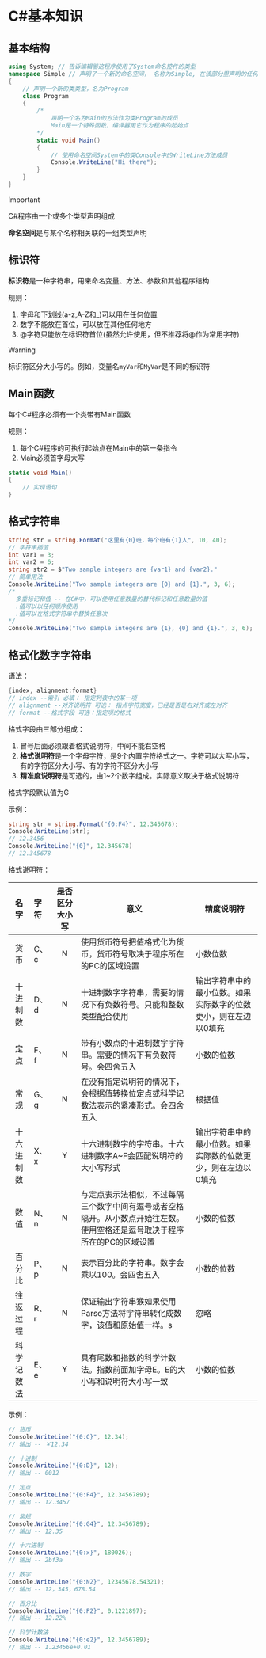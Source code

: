 # C#基本知识

## 基本结构

```c#
using System; // 告诉编辑器这程序使用了System命名控件的类型
namespace Simple // 声明了一个新的命名空间， 名称为Simple, 在该部分里声明的任何类型都是该命名空间的成员
{
    // 声明一个新的类类型，名为Program
    class Program
    {
        /*
        	声明一个名为Main的方法作为类Program的成员
        	Main是一个特殊函数，编译器用它作为程序的起始点
        */
        static void Main()
        {
            // 使用命名空间System中的类Console中的WriteLine方法成员
            Console.WriteLine("Hi there");
        }
    }
}
```

> [!IMPORTANT]
>
> C#程序由一个或多个类型声明组成
>
> **命名空间**是与某个名称相关联的一组类型声明



## 标识符

**标识符**是一种字符串，用来命名变量、方法、参数和其他程序结构

规则：

1. 字母和下划线(a-z,A-Z和_)可以用在任何位置
2. 数字不能放在首位，可以放在其他任何地方
3. @字符只能放在标识符首位(虽然允许使用，但不推荐将@作为常用字符)

> [!WARNING]
>
> 标识符区分大小写的。例如，变量名`myVar`和`MyVar`是不同的标识符



## Main函数

每个C#程序必须有一个类带有Main函数

规则：

1. 每个C#程序的可执行起始点在Main中的第一条指令
2. Main必须首字母大写

```c#
static void Main()
{
    // 实现语句
}
```



## 格式字符串

```c#
string str = string.Format("这里有{0}班，每个班有{1}人", 10, 40);
// 字符串插值
int var1 = 3;
int var2 = 6;
string str2 = $"Two sample integers are {var1} and {var2}."
// 简单用法
Console.WriteLine("Two sample integers are {0} and {1}.", 3, 6);
/* 
  多重标记和值 -- 在C#中，可以使用任意数量的替代标记和任意数量的值
  .值可以以任何顺序使用
  .值可以在格式字符串中替换任意次
*/
Console.WriteLine("Two sample integers are {1}, {0} and {1}.", 3, 6);
```



## 格式化数字字符串

语法：

```c#
{index, alignment:format}
// index --索引 必填： 指定列表中的某一项
// alignment --对齐说明符 可选： 指点字符宽度，已经是否是右对齐或左对齐
// format --格式字段 可选：指定项的格式
```

格式字段由三部分组成：

1. 冒号后面必须跟着格式说明符，中间不能右空格
2. **格式说明符**是一个字母字符，是9个内置字符格式之一。字符可以大写小写，有的字符区分大小写、有的字符不区分大小写
3. **精准度说明符**是可选的，由1~2个数字组成。实际意义取决于格式说明符

格式字段默认值为G

示例：

```C#
string str = string.Format("{0:F4}", 12.345678);
Console.WriteLine(str);
// 12.3456
Console.WriteLine("{0}", 12.345678)
// 12.345678
```

格式说明符：

|    名字    | 字符 | 是否区分大小写 | 意义                                                         | 精度说明符                                                   |
| :--------: | :--- | :------------: | ------------------------------------------------------------ | ------------------------------------------------------------ |
|    货币    | C、c |       N        | 使用货币符号把值格式化为货币，货币符号取决于程序所在的PC的区域设置 | 小数位数                                                     |
|  十进制数  | D、d |       N        | 十进制数字字符串，需要的情况下有负数符号。只能和整数类型配合使用 | 输出字符串中的最小位数。如果实际数字的位数更小，则在左边以0填充 |
|    定点    | F、f |       N        | 带有小数点的十进制数字字符串。需要的情况下有负数符号。会四舍五入 | 小数的位数                                                   |
|    常规    | G、g |       N        | 在没有指定说明符的情况下，会根据值转换位定点或科学记数法表示的紧凑形式。会四舍五入 | 根据值                                                       |
| 十六进制数 | X、x |       Y        | 十六进制数字的字符串。十六进制数字A~F会匹配说明符的大小写形式 | 输出字符串中的最小位数。如果实际数的位数更少，则在左边以0填充 |
|    数值    | N、n |       N        | 与定点表示法相似，不过每隔三个数字中间有逗号或者空格隔开。从小数点开始往左数。使用空格还是逗号取决于程序所在的PC的区域设置 | 小数的位数                                                   |
|   百分比   | P、p |       N        | 表示百分比的字符串。数字会乘以100。会四舍五入                | 小数的位数                                                   |
|  往返过程  | R、r |       N        | 保证输出字符串猴如果使用Parse方法将字符串转化成数字，该值和原始值一样。s | 忽略                                                         |
| 科学记数法 | E、e |       Y        | 具有尾数和指数的科学计数法。指数前面加字母E。E的大小写和说明符大小写一致 | 小数的位数                                                   |

示例：

```C#
// 货币
Console.WriteLine("{0:C}", 12.34);
// 输出 -- ￥12.34

// 十进制
Console.WriteLine("{0:D}", 12);
// 输出 -- 0012

// 定点
Console.WriteLine("{0:F4}", 12.3456789);
// 输出 -- 12.3457

// 常规
Console.WriteLine("{0:G4}", 12.3456789);
// 输出 -- 12.35

// 十六进制
Console.WriteLine("{0:x}", 180026);
// 输出 -- 2bf3a

// 数字
Console.WriteLine("{0:N2}", 12345678.54321);
// 输出 -- 12，345，678.54

// 百分比
Console.WriteLine("{0:P2}", 0.1221897);
// 输出 -- 12.22%

// 科学计数法
Console.WriteLine("{0:e2}", 12.3456789);
// 输出 -- 1.23456e+0.01
```

